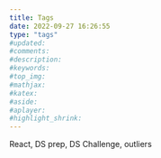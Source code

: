 ```yaml
---
title: Tags
date: 2022-09-27 16:26:55
type: "tags"
#updated:
#comments:
#description:
#keywords:
#top_img:
#mathjax:
#katex:
#aside:
#aplayer:
#highlight_shrink:
---
```


React, DS prep, DS Challenge, outliers
